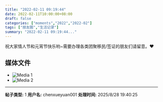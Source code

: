 ```yaml
---
title: "2022-02-11 09:19:44"
date: 2022-02-11T10:00:00+08:00
draft: false
categories: ["moments","2022","2022-02"]
tags: ["朋友圈","生活记录"]
summary: "2022-02-11 09:19:44..."
---
```


祝大家情人节和元宵节快乐哟~需要办理各类团聚移民/签证的朋友们请留意。❤️

## 媒体文件

- ![Media 1](/Moments/photos/2022-02-11/202202110919440.jpg)
- ![Media 2](/Moments/photos/2022-02-11/202202110919441.jpg)

---

**帖子类型:** 1
**用户名:** chenxueyuan001
**处理时间:** 2025/8/28 19:40:25
